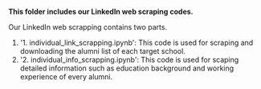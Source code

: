 **This folder includes our LinkedIn web scraping codes.**

Our LinkedIn web scrapping contains two parts.
1. '1. individual_link_scrapping.ipynb': This code is used for scraping and downloading the alumni list of each target school.
2. '2. individual_info_scrapping.ipynb': This code is used for scaping detailed information such as education background and working experience of every alumni.
